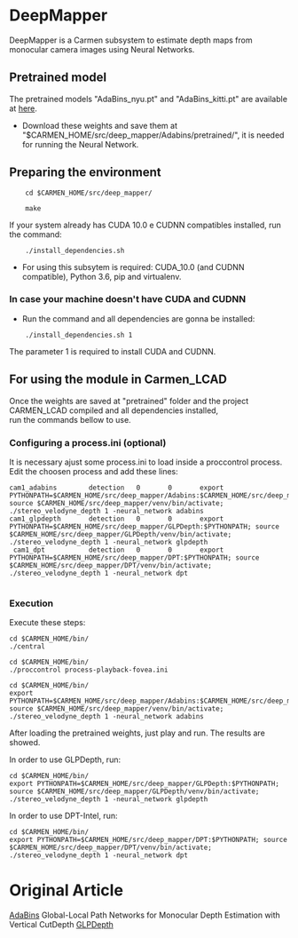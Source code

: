# DeepMapper

DeepMapper is a Carmen subsystem to estimate depth maps from monocular camera images using Neural Networks. 

## Pretrained model

The pretrained models "AdaBins_nyu.pt" and "AdaBins_kitti.pt" are available at [here](https://1drv.ms/u/s!AuWRnPR26byUmfRxBQ327hc8eXse2Q?e=AQuYZw).
* Download these weights and save them at "$CARMEN_HOME/src/deep_mapper/Adabins/pretrained/", it is needed for running the Neural Network.

## Preparing the environment

```shell
    cd $CARMEN_HOME/src/deep_mapper/
```
```shell
    make
```
If your system already has CUDA 10.0 e CUDNN compatibles installed, run the command:
```shell
    ./install_dependencies.sh
```

* For using this subsytem is required: CUDA_10.0 (and CUDNN compatible), Python 3.6, pip and virtualenv.

### In case your machine doesn't have CUDA and CUDNN
* Run the command and all dependencies are gonna be installed:
```shell
    ./install_dependencies.sh 1
```
The parameter 1 is required to install CUDA and CUDNN.


## For using the module in Carmen_LCAD

 Once the weights are saved at "pretrained" folder and the project CARMEN_LCAD compiled and all dependencies installed, <br/>
 run the commands bellow to use. 
 
### Configuring a process.ini (optional)
It is necessary ajust some process.ini to load inside a proccontrol process. Edit the choosen process and add these lines:
```
cam1_adabins		detection	0		0		export PYTHONPATH=$CARMEN_HOME/src/deep_mapper/Adabins:$CARMEN_HOME/src/deep_mapper/Adabins/models/:$PYTHONPATH; source $CARMEN_HOME/src/deep_mapper/venv/bin/activate; ./stereo_velodyne_depth 1 -neural_network adabins
cam1_glpdepth	    detection	0		0		export PYTHONPATH=$CARMEN_HOME/src/deep_mapper/GLPDepth:$PYTHONPATH; source $CARMEN_HOME/src/deep_mapper/GLPDepth/venv/bin/activate; ./stereo_velodyne_depth 1 -neural_network glpdepth
 cam1_dpt           detection   0       0       export PYTHONPATH=$CARMEN_HOME/src/deep_mapper/DPT:$PYTHONPATH; source $CARMEN_HOME/src/deep_mapper/DPT/venv/bin/activate; ./stereo_velodyne_depth 1 -neural_network dpt
 
```

### Execution
Execute these steps:
```shell
cd $CARMEN_HOME/bin/
./central
```
```shell
cd $CARMEN_HOME/bin/
./proccontrol process-playback-fovea.ini
```
```shell
cd $CARMEN_HOME/bin/
export PYTHONPATH=$CARMEN_HOME/src/deep_mapper/Adabins:$CARMEN_HOME/src/deep_mapper/Adabins/models/:$PYTHONPATH; source $CARMEN_HOME/src/deep_mapper/venv/bin/activate; ./stereo_velodyne_depth 1 -neural_network adabins
```
After loading the pretrained weights, just play and run. The results are showed.

In order to use GLPDepth, run:
```shell
cd $CARMEN_HOME/bin/
export PYTHONPATH=$CARMEN_HOME/src/deep_mapper/GLPDepth:$PYTHONPATH; source $CARMEN_HOME/src/deep_mapper/GLPDepth/venv/bin/activate; ./stereo_velodyne_depth 1 -neural_network glpdepth
```

In order to use DPT-Intel, run:
```shell
cd $CARMEN_HOME/bin/
export PYTHONPATH=$CARMEN_HOME/src/deep_mapper/DPT:$PYTHONPATH; source $CARMEN_HOME/src/deep_mapper/DPT/venv/bin/activate; ./stereo_velodyne_depth 1 -neural_network dpt
```


# Original Article
[AdaBins](https://arxiv.org/abs/2011.14141)
Global-Local Path Networks for Monocular Depth Estimation with Vertical CutDepth [GLPDepth](https://arxiv.org/abs/2201.07436)
